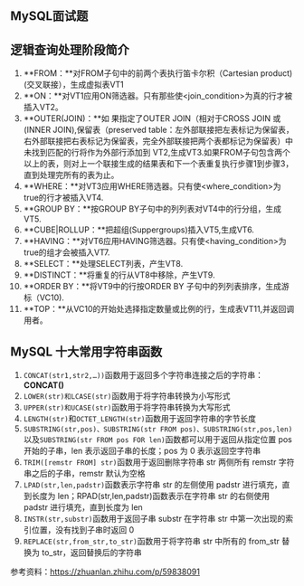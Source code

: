 ## MySQL面试题

## **逻辑查询处理阶段简介**

1. **FROM：**对FROM子句中的前两个表执行笛卡尔积（Cartesian product)(交叉联接），生成虚拟表VT1
2. **ON：**对VT1应用ON筛选器。只有那些使<join_condition>为真的行才被插入VT2。
3. **OUTER(JOIN)：**如 果指定了OUTER JOIN（相对于CROSS JOIN 或(INNER JOIN),保留表（preserved table：左外部联接把左表标记为保留表，右外部联接把右表标记为保留表，完全外部联接把两个表都标记为保留表）中未找到匹配的行将作为外部行添加到 VT2,生成VT3.如果FROM子句包含两个以上的表，则对上一个联接生成的结果表和下一个表重复执行步骤1到步骤3，直到处理完所有的表为止。
4. **WHERE：**对VT3应用WHERE筛选器。只有使<where_condition>为true的行才被插入VT4.
5. **GROUP BY：**按GROUP BY子句中的列列表对VT4中的行分组，生成VT5.
6. **CUBE|ROLLUP：**把超组(Suppergroups)插入VT5,生成VT6.
7. **HAVING：**对VT6应用HAVING筛选器。只有使<having_condition>为true的组才会被插入VT7.
8. **SELECT：**处理SELECT列表，产生VT8.
9. **DISTINCT：**将重复的行从VT8中移除，产生VT9.
10. **ORDER BY：**将VT9中的行按ORDER BY 子句中的列列表排序，生成游标（VC10).
11. **TOP：**从VC10的开始处选择指定数量或比例的行，生成表VT11,并返回调用者。



## MySQL 十大常用字符串函数

1. `CONCAT(str1,str2,…))`函数用于返回多个字符串连接之后的字符串：**CONCAT()**
2. `LOWER(str)和LCASE(str)`函数用于将字符串转换为小写形式
3. `UPPER(str)和UCASE(str)`函数用于将字符串转换为大写形式
4. `LENGTH(str)`和`OCTET_LENGTH(str)`函数用于返回字符串的字节长度
5. `SUBSTRING(str,pos)、SUBSTRING(str FROM pos)、SUBSTRING(str,pos,len)`以及`SUBSTRING(str FROM pos FOR len)`函数都可以用于返回从指定位置 pos 开始的子串，len 表示返回子串的长度；pos 为 0 表示返回空字符串
6. `TRIM([remstr FROM] str)`函数用于返回删除字符串 str 两侧所有 remstr 字符串之后的子串，remstr 默认为空格
7. `LPAD(str,len,padstr)`函数表示字符串 str 的左侧使用 padstr 进行填充，直到长度为 len；RPAD(str,len,padstr)函数表示在字符串 str 的右侧使用 padstr 进行填充，直到长度为 len
8. `INSTR(str,substr)`函数用于返回子串 substr 在字符串 str 中第一次出现的索引位置，没有找到子串时返回 0
9. `REPLACE(str,from_str,to_str)`函数用于将字符串 str 中所有的 from_str 替换为 to_str，返回替换后的字符串

参考资料：https://zhuanlan.zhihu.com/p/59838091
